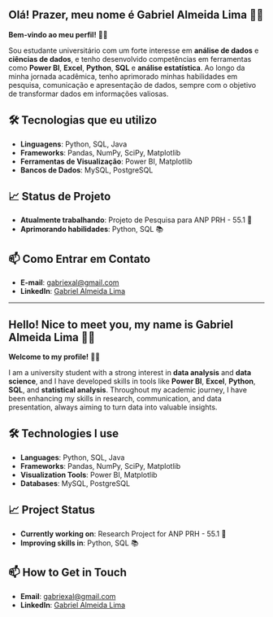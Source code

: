 ## Olá! Prazer, meu nome é Gabriel Almeida Lima 🤝🏻

**Bem-vindo ao meu perfil!**  👋🏻

Sou estudante universitário com um forte interesse em **análise de dados** e **ciências de dados**, e tenho desenvolvido competências em ferramentas como **Power BI**, **Excel**, **Python**, **SQL** e **análise estatística**. Ao longo da minha jornada acadêmica, tenho aprimorado minhas habilidades em pesquisa, comunicação e apresentação de dados, sempre com o objetivo de transformar dados em informações valiosas.

## 🛠️ Tecnologias que eu utilizo

- **Linguagens**: Python, SQL, Java
- **Frameworks**: Pandas, NumPy, SciPy, Matplotlib
- **Ferramentas de Visualização**: Power BI, Matplotlib
- **Bancos de Dados**: MySQL, PostgreSQL

## 📈 Status de Projeto

- **Atualmente trabalhando**: Projeto de Pesquisa para ANP PRH - 55.1 🚧  
- **Aprimorando habilidades**: Python, SQL 📚

## 📫 Como Entrar em Contato

- **E-mail**: [gabriexal@gmail.com](mailto:gabriexal@gmail.com)
- **LinkedIn**: [Gabriel Almeida Lima](https://www.linkedin.com/in/gabriel-almeida-lima-a4a655236/)

---

## Hello! Nice to meet you, my name is Gabriel Almeida Lima 🤝🏻

**Welcome to my profile!**  👋🏻

I am a university student with a strong interest in **data analysis** and **data science**, and I have developed skills in tools like **Power BI**, **Excel**, **Python**, **SQL**, and **statistical analysis**. Throughout my academic journey, I have been enhancing my skills in research, communication, and data presentation, always aiming to turn data into valuable insights.

## 🛠️ Technologies I use

- **Languages**: Python, SQL, Java
- **Frameworks**: Pandas, NumPy, SciPy, Matplotlib
- **Visualization Tools**: Power BI, Matplotlib
- **Databases**: MySQL, PostgreSQL

## 📈 Project Status

- **Currently working on**: Research Project for ANP PRH - 55.1 🚧  
- **Improving skills in**: Python, SQL 📚

## 📫 How to Get in Touch

- **Email**: [gabriexal@gmail.com](mailto:gabriexal@gmail.com)
- **LinkedIn**: [Gabriel Almeida Lima](https://www.linkedin.com/in/gabriel-almeida-lima-a4a655236/)
